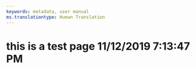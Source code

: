 ```yaml
---
keywords: metadata, user manual
ms.translationtype: Human Translation
---
```

# this is a test page 11/12/2019 7:13:47 PM